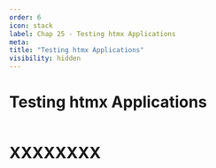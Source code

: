 ```yaml
---
order: 6
icon: stack
label: Chap 25 - Testing htmx Applications
meta:
title: "Testing htmx Applications"
visibility: hidden
---
```

# Testing htmx Applications

![]()

# XXXXXXXX

